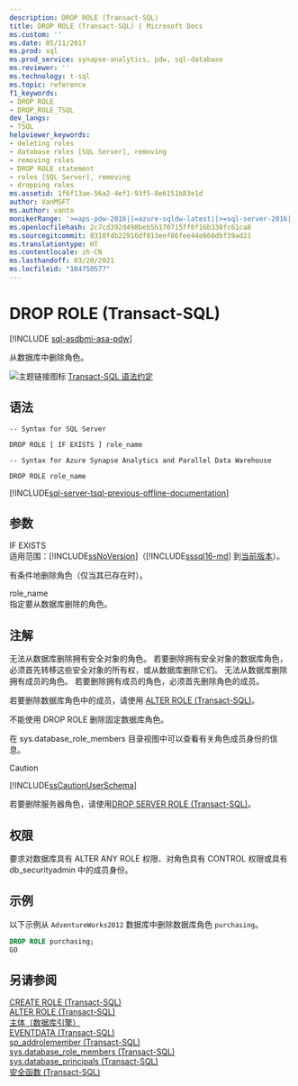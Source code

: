 ```yaml
---
description: DROP ROLE (Transact-SQL)
title: DROP ROLE (Transact-SQL) | Microsoft Docs
ms.custom: ''
ms.date: 05/11/2017
ms.prod: sql
ms.prod_service: synapse-analytics, pdw, sql-database
ms.reviewer: ''
ms.technology: t-sql
ms.topic: reference
f1_keywords:
- DROP ROLE
- DROP_ROLE_TSQL
dev_langs:
- TSQL
helpviewer_keywords:
- deleting roles
- database roles [SQL Server], removing
- removing roles
- DROP ROLE statement
- roles [SQL Server], removing
- dropping roles
ms.assetid: 1f6f13ae-56a2-4ef1-93f5-8e6151b83e1d
author: VanMSFT
ms.author: vanto
monikerRange: '>=aps-pdw-2016||=azure-sqldw-latest||>=sql-server-2016||>=sql-server-linux-2017||=azuresqldb-mi-current'
ms.openlocfilehash: 2c7cd392d498beb5b170715ff6f16b338fc61ca8
ms.sourcegitcommit: 0310fdb22916df013eef86fee44e660dbf39ad21
ms.translationtype: HT
ms.contentlocale: zh-CN
ms.lasthandoff: 03/20/2021
ms.locfileid: "104750577"
---
```

# <a name="drop-role-transact-sql"></a>DROP ROLE (Transact-SQL)
[!INCLUDE [sql-asdbmi-asa-pdw](../../includes/applies-to-version/sql-asdbmi-asa-pdw.md)]

  从数据库中删除角色。  
  
 ![主题链接图标](../../database-engine/configure-windows/media/topic-link.gif "“主题链接”图标") [Transact-SQL 语法约定](../../t-sql/language-elements/transact-sql-syntax-conventions-transact-sql.md)  
  
## <a name="syntax"></a>语法  
  
```syntaxsql  
-- Syntax for SQL Server  
  
DROP ROLE [ IF EXISTS ] role_name  
```  
  

```syntaxsql  
-- Syntax for Azure Synapse Analytics and Parallel Data Warehouse  

DROP ROLE role_name  
```  
  
[!INCLUDE[sql-server-tsql-previous-offline-documentation](../../includes/sql-server-tsql-previous-offline-documentation.md)]

## <a name="arguments"></a>参数
 IF EXISTS  
 适用范围：[!INCLUDE[ssNoVersion](../../includes/ssnoversion-md.md)]（[!INCLUDE[sssql16-md](../../includes/sssql16-md.md)] 到[当前版本](/troubleshoot/sql/general/determine-version-edition-update-level)）。  
  
 有条件地删除角色（仅当其已存在时）。  
  
 role_name  
 指定要从数据库删除的角色。  
  
## <a name="remarks"></a>注解  
 无法从数据库删除拥有安全对象的角色。 若要删除拥有安全对象的数据库角色，必须首先转移这些安全对象的所有权，或从数据库删除它们。 无法从数据库删除拥有成员的角色。 若要删除拥有成员的角色，必须首先删除角色的成员。  
  
 若要删除数据库角色中的成员，请使用 [ALTER ROLE (Transact-SQL)](../../t-sql/statements/alter-role-transact-sql.md)。  
  
 不能使用 DROP ROLE 删除固定数据库角色。  
  
 在 sys.database_role_members 目录视图中可以查看有关角色成员身份的信息。  
  
> [!CAUTION]  
>  [!INCLUDE[ssCautionUserSchema](../../includes/sscautionuserschema-md.md)]  
  
 若要删除服务器角色，请使用[DROP SERVER ROLE (Transact-SQL)](../../t-sql/statements/drop-server-role-transact-sql.md)。  
  
## <a name="permissions"></a>权限  
 要求对数据库具有 ALTER ANY ROLE 权限、对角色具有 CONTROL 权限或具有 db_securityadmin 中的成员身份。  
  
## <a name="examples"></a>示例  
 以下示例从 `AdventureWorks2012` 数据库中删除数据库角色 `purchasing`。  
  
```sql  
DROP ROLE purchasing;  
GO  
```  
  
  
## <a name="see-also"></a>另请参阅  
 [CREATE ROLE (Transact-SQL)](../../t-sql/statements/create-role-transact-sql.md)   
 [ALTER ROLE (Transact-SQL)](../../t-sql/statements/alter-role-transact-sql.md)   
 [主体（数据库引擎）](../../relational-databases/security/authentication-access/principals-database-engine.md)   
 [EVENTDATA (Transact-SQL)](../../t-sql/functions/eventdata-transact-sql.md)   
 [sp_addrolemember (Transact-SQL)](../../relational-databases/system-stored-procedures/sp-addrolemember-transact-sql.md)   
 [sys.database_role_members (Transact-SQL)](../../relational-databases/system-catalog-views/sys-database-role-members-transact-sql.md)   
 [sys.database_principals (Transact-SQL)](../../relational-databases/system-catalog-views/sys-database-principals-transact-sql.md)   
 [安全函数 (Transact-SQL)](../../t-sql/functions/security-functions-transact-sql.md)  
